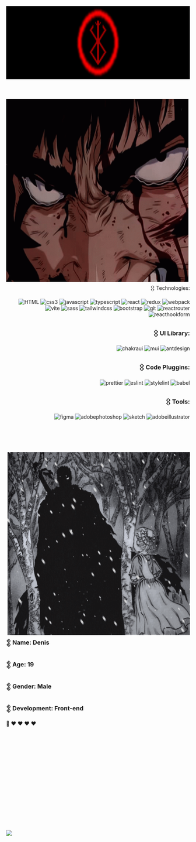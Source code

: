
<div>
<img height='200' width='100%' src="https://github.com/otsairaze/otsairaze/blob/main/assets/3Rbt.gif"/>
</div>
<br>
<br>
<br>
<div>
  <div>
<img align='left' height='500' width='500' src="https://github.com/otsairaze/otsairaze/blob/main/assets/fxa6.gif"/>

</div>
<div align='right' height='800'>
𒌐 Technologies:


  
![HTML](https://img.shields.io/badge/html5-000?style=for-the-badge&logo=html5&logoColor=fff)
![css3](https://img.shields.io/badge/css3-000?style=for-the-badge&logo=css3&logoColor=fff)
![jаvascript](https://img.shields.io/badge/javascript-000?style=for-the-badge&logo=javascript&logoColor=fff)
![typescript](https://img.shields.io/badge/typescript-000?style=for-the-badge&logo=typescript&logoColor=fff)
![react](https://img.shields.io/badge/react-000?style=for-the-badge&logo=react&logoColor=fff)
![redux](https://img.shields.io/badge/redux-000?style=for-the-badge&logo=redux&logoColor=fff)
![webpack](https://img.shields.io/badge/webpack-000?style=for-the-badge&logo=webpack&logoColor=fff)
![vite](https://img.shields.io/badge/vite-000?style=for-the-badge&logo=vite&logoColor=fff)
![sass](https://img.shields.io/badge/sass-000?style=for-the-badge&logo=sass&logoColor=fff)
![tailwindcss](https://img.shields.io/badge/tailwindcss-000?style=for-the-badge&logo=tailwindcss&logoColor=fff)
![bootstrap](https://img.shields.io/badge/bootstrap-000?style=for-the-badge&logo=bootstrap&logoColor=fff)
![git](https://img.shields.io/badge/git-000?style=for-the-badge&logo=git&logoColor=fff)
![reactrouter](https://img.shields.io/badge/reactrouter-000?style=for-the-badge&logo=reactrouter&logoColor=fff)
![reacthookform](https://img.shields.io/badge/reacthookform-000?style=for-the-badge&logo=reacthookform&logoColor=fff)
  





### 𒌐 UI Library:


  
  ![chakraui](https://img.shields.io/badge/chakraui-000?style=for-the-badge&logo=chakraui&logoColor=fff)
  ![mui](https://img.shields.io/badge/mui-000?style=for-the-badge&logo=mui&logoColor=fff)
  ![antdesign](https://img.shields.io/badge/antdesign-000?style=for-the-badge&logo=antdesign&logoColor=fff)

  
     


### 𒌐 Code Pluggins:



  ![prettier](https://img.shields.io/badge/prettier-000?style=for-the-badge&logo=prettier&logoColor=fff)
  ![eslint](https://img.shields.io/badge/eslint-000?style=for-the-badge&logo=eslint&logoColor=fff)
  ![stylelint](https://img.shields.io/badge/stylelint-000?style=for-the-badge&logo=stylelint&logoColor=fff)
  ![babel](https://img.shields.io/badge/babel-000?style=for-the-badge&logo=babel&logoColor=fff)
   

### 𒌐 Tools:


  ![figma](https://img.shields.io/badge/figma-000?style=for-the-badge&logo=figma&logoColor=fff)
  ![adobephotoshop](https://img.shields.io/badge/adobephotoshop-000?style=for-the-badge&logo=adobephotoshop&logoColor=fff)
  ![sketch](https://img.shields.io/badge/sketch-000?style=for-the-badge&logo=sketch&logoColor=fff)
  ![adobeillustrator](https://img.shields.io/badge/adobeillustrator-000?style=for-the-badge&logo=adobeillustrator&logoColor=fff)

</div>
</div>

<br>
<br>
<br>

<div>
  <div>

<img align='right' height='500' width='500' src="https://github.com/otsairaze/otsairaze/blob/main/assets/ba235437871943bb820f0454f45ab0dd.gif"/>

</div>


<div align='left' height='800'>
  
### 𒉭 Name: Denis
### 𒉭 Age: 19
### 𒉭 Gender: Male
### 𒉭 Development: Front-end
🐒 ♥︎ ♥︎ ♥︎ ♥︎
<br>
<br>
<br>
<br>
<br>
<br>
<br>
<br>

</div>
</div>

<br>
<br>
<br>
<br>
<br>
<br>
<br>
<br>










</div>

<a href="https://github.com/otsairaze" target="_blank" rel="noreferrer"><img src="https://img.shields.io/github/followers/otsairaze?logo=github&style=for-the-badge&color=fff&labelColor=000" /></a>
